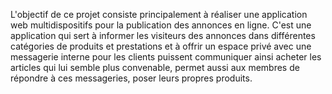 L'objectif de ce projet consiste principalement à réaliser une application web multidispositifs pour la publication des annonces en ligne. C'est une application qui sert à informer les visiteurs des annonces dans différentes catégories de produits et prestations et à offrir un espace privé avec une messagerie interne pour les clients puissent communiquer ainsi acheter les articles qui lui semble plus convenable, permet aussi aux membres de répondre à ces messageries, poser leurs propres produits.
